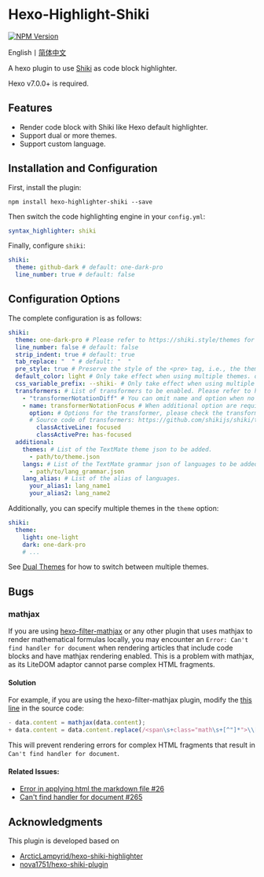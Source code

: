 # Hexo-Highlight-Shiki
[![NPM Version](https://img.shields.io/npm/v/hexo-highlighter-shiki?style=flat)](https://www.npmjs.com/package/hexo-highlighter-shiki)

English丨[简体中文](README_zh-CN.md)

A hexo plugin to use [Shiki](https://github.com/shikijs/shiki) as code block highlighter.

Hexo v7.0.0+ is required.

## Features
- Render code block with Shiki like Hexo default highlighter.
- Support dual or more themes.
- Support custom language.

## Installation and Configuration
First, install the plugin:
```shell
npm install hexo-highlighter-shiki --save
```

Then switch the code highlighting engine in your `config.yml`:
```yaml
syntax_highlighter: shiki
```

Finally, configure `shiki`:
```yaml
shiki:
  theme: github-dark # default: one-dark-pro
  line_number: true # default: false
```

## Configuration Options
The complete configuration is as follows:
```yaml
shiki:
  theme: one-dark-pro # Please refer to https://shiki.style/themes for supported themes.
  line_number: false # default: false
  strip_indent: true # default: true
  tab_replace: "  " # default: "  "
  pre_style: true # Preserve the style of the <pre> tag, i.e., the theme's `background-color`. default: true
  default_color: light # Only take effect when using multiple themes. default: light
  css_variable_prefix: --shiki- # Only take effect when using multiple themes. default: --shiki-
  transformers: # List of transformers to be enabled. Please refer to https://shiki.style/packages/transformers for the list of supported transformers.
    - "transformerNotationDiff" # You can omit name and option when no settings are required, directly using the string.
    - name: transformerNotationFocus # When additional option are required, please explicitly set name and option.
      option: # Options for the transformer, please check the transformer's source code to get the list of supported options
      # Source code of transformers: https://github.com/shikijs/shiki/tree/main/packages/transformers/src/transformers
        classActiveLine: focused
        classActivePre: has-focused
  additional:
    themes: # List of the TextMate theme json to be added.
      - path/to/theme.json
    langs: # List of the TextMate grammar json of languages to be added.
      - path/to/lang_grammar.json
    lang_alias: # List of the alias of languages.
      your_alias1: lang_name1
      your_alias2: lang_name2
```

Additionally, you can specify multiple themes in the `theme` option:
```yaml
shiki:
  theme:
    light: one-light
    dark: one-dark-pro
    # ...
```
See [Dual Themes](https://shiki.style/guide/dual-themes) for how to switch between multiple themes.

## Bugs
### mathjax
If you are using [hexo-filter-mathjax](https://github.com/next-theme/hexo-filter-mathjax) or any other plugin that uses mathjax to render mathematical formulas locally, you may encounter an `Error: Can't find handler for document` when rendering articles that include code blocks and have mathjax rendering enabled. This is a problem with mathjax, as its LiteDOM adaptor cannot parse complex HTML fragments.

#### Solution

For example, if you are using the hexo-filter-mathjax plugin, modify the [this line](https://github.com/next-theme/hexo-filter-mathjax/blob/20dc61352f8cf4d19425ad1833eb72b467c212ef/index.js#L20C3-L20C40) in the source code:
```js
- data.content = mathjax(data.content);
+ data.content = data.content.replace(/<span\s+class="math\s+[^"]*">\\[\(\[].*?\\[\)\]]<\/span>/gs, mathjax);
```
This will prevent rendering errors for complex HTML fragments that result in `Can't find handler for document`.

#### Related Issues:
- [Error in applying html the markdown file #26](https://github.com/next-theme/hexo-filter-mathjax/issues/26)
- [Can't find handler for document #265](https://github.com/mathjax/MathJax-src/issues/265)


## Acknowledgments
This plugin is developed based on
- [ArcticLampyrid/hexo-shiki-highlighter](https://github.com/ArcticLampyrid/hexo-shiki-highlighter)
- [nova1751/hexo-shiki-plugin](https://github.com/nova1751/hexo-shiki-plugin)
